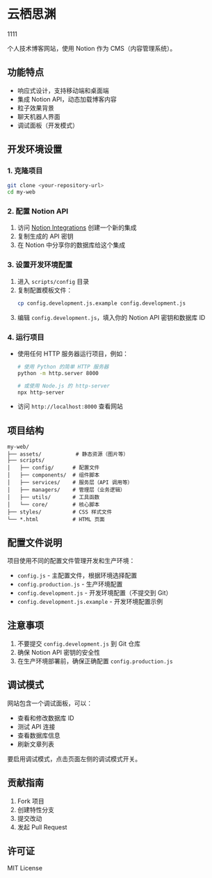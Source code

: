 # 云栖思渊

1111

个人技术博客网站，使用 Notion 作为 CMS（内容管理系统）。

## 功能特点

- 响应式设计，支持移动端和桌面端
- 集成 Notion API，动态加载博客内容
- 粒子效果背景
- 聊天机器人界面
- 调试面板（开发模式）

## 开发环境设置

### 1. 克隆项目
```bash
git clone <your-repository-url>
cd my-web
```

### 2. 配置 Notion API
1. 访问 [Notion Integrations](https://www.notion.so/my-integrations) 创建一个新的集成
2. 复制生成的 API 密钥
3. 在 Notion 中分享你的数据库给这个集成

### 3. 设置开发环境配置
1. 进入 `scripts/config` 目录
2. 复制配置模板文件：
   ```bash
   cp config.development.js.example config.development.js
   ```
3. 编辑 `config.development.js`，填入你的 Notion API 密钥和数据库 ID

### 4. 运行项目
- 使用任何 HTTP 服务器运行项目，例如：
  ```bash
  # 使用 Python 的简单 HTTP 服务器
  python -m http.server 8000
  
  # 或使用 Node.js 的 http-server
  npx http-server
  ```
- 访问 `http://localhost:8000` 查看网站

## 项目结构

```
my-web/
├── assets/           # 静态资源（图片等）
├── scripts/
│   ├── config/      # 配置文件
│   ├── components/  # 组件脚本
│   ├── services/    # 服务层（API 调用等）
│   ├── managers/    # 管理层（业务逻辑）
│   ├── utils/       # 工具函数
│   └── core/        # 核心脚本
├── styles/          # CSS 样式文件
└── *.html           # HTML 页面
```

## 配置文件说明

项目使用不同的配置文件管理开发和生产环境：

- `config.js` - 主配置文件，根据环境选择配置
- `config.production.js` - 生产环境配置
- `config.development.js` - 开发环境配置（不提交到 Git）
- `config.development.js.example` - 开发环境配置示例

## 注意事项

1. 不要提交 `config.development.js` 到 Git 仓库
2. 确保 Notion API 密钥的安全性
3. 在生产环境部署前，确保正确配置 `config.production.js`

## 调试模式

网站包含一个调试面板，可以：
- 查看和修改数据库 ID
- 测试 API 连接
- 查看数据库信息
- 刷新文章列表

要启用调试模式，点击页面左侧的调试模式开关。

## 贡献指南

1. Fork 项目
2. 创建特性分支
3. 提交改动
4. 发起 Pull Request

## 许可证

MIT License
